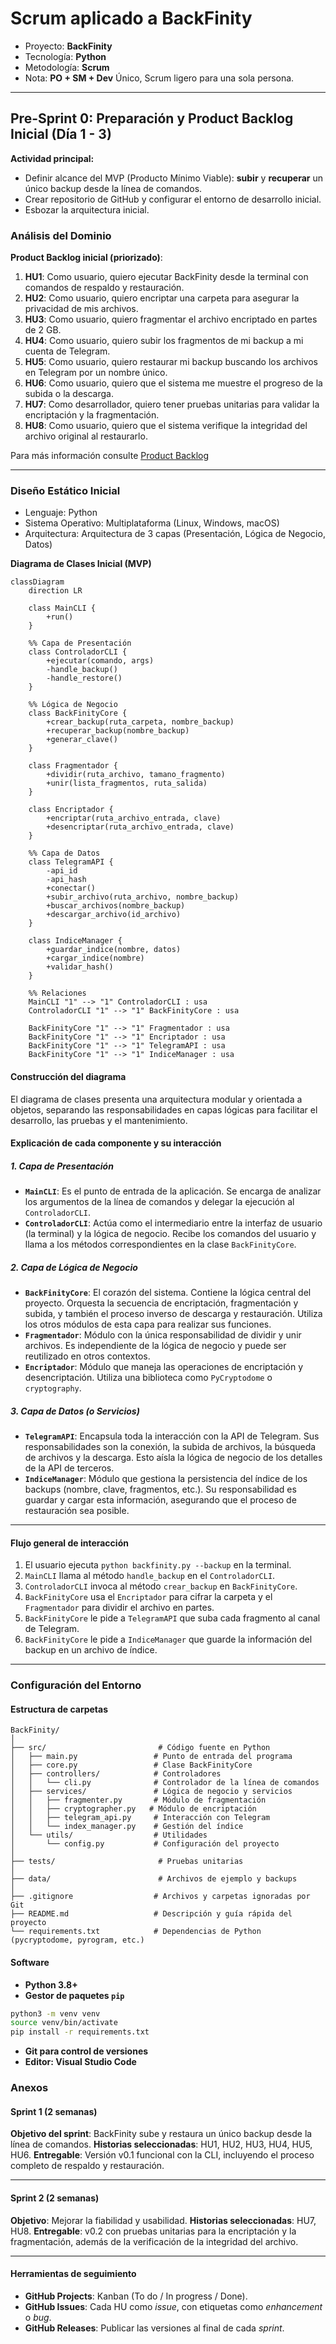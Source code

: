 # **Scrum aplicado a BackFinity** 

  - Proyecto: **BackFinity**
  - Tecnología: **Python**
  - Metodología: **Scrum**
  - Nota: **PO + SM + Dev** Único, Scrum ligero para una sola persona.

-----

## **Pre-Sprint 0: Preparación y Product Backlog Inicial (Día 1 - 3)**

**Actividad principal:**

  * Definir alcance del MVP (Producto Mínimo Viable): **subir** y **recuperar** un único backup desde la línea de comandos.
  * Crear repositorio de GitHub y configurar el entorno de desarrollo inicial.
  * Esbozar la arquitectura inicial.

### Análisis del Dominio

**Product Backlog inicial (priorizado)**:

1.  **HU1**: Como usuario, quiero ejecutar BackFinity desde la terminal con comandos de respaldo y restauración.
2.  **HU2**: Como usuario, quiero encriptar una carpeta para asegurar la privacidad de mis archivos.
3.  **HU3**: Como usuario, quiero fragmentar el archivo encriptado en partes de 2 GB.
4.  **HU4**: Como usuario, quiero subir los fragmentos de mi backup a mi cuenta de Telegram.
5.  **HU5**: Como usuario, quiero restaurar mi backup buscando los archivos en Telegram por un nombre único.
6.  **HU6**: Como usuario, quiero que el sistema me muestre el progreso de la subida o la descarga.
7.  **HU7**: Como desarrollador, quiero tener pruebas unitarias para validar la encriptación y la fragmentación.
8.  **HU8**: Como usuario, quiero que el sistema verifique la integridad del archivo original al restaurarlo.

Para más información consulte [Product Backlog](./product-backlog.md)

-----

### Diseño Estático Inicial

  - Lenguaje: Python
  - Sistema Operativo: Multiplataforma (Linux, Windows, macOS)
  - Arquitectura: Arquitectura de 3 capas (Presentación, Lógica de Negocio, Datos)

**Diagrama de Clases Inicial (MVP)**

```mermaid
classDiagram
    direction LR

    class MainCLI {
        +run()
    }
    
    %% Capa de Presentación
    class ControladorCLI {
        +ejecutar(comando, args)
        -handle_backup()
        -handle_restore()
    }
    
    %% Lógica de Negocio
    class BackFinityCore {
        +crear_backup(ruta_carpeta, nombre_backup)
        +recuperar_backup(nombre_backup)
        +generar_clave()
    }
    
    class Fragmentador {
        +dividir(ruta_archivo, tamano_fragmento)
        +unir(lista_fragmentos, ruta_salida)
    }

    class Encriptador {
        +encriptar(ruta_archivo_entrada, clave)
        +desencriptar(ruta_archivo_entrada, clave)
    }
    
    %% Capa de Datos
    class TelegramAPI {
        -api_id
        -api_hash
        +conectar()
        +subir_archivo(ruta_archivo, nombre_backup)
        +buscar_archivos(nombre_backup)
        +descargar_archivo(id_archivo)
    }

    class IndiceManager {
        +guardar_indice(nombre, datos)
        +cargar_indice(nombre)
        +validar_hash()
    }
    
    %% Relaciones
    MainCLI "1" --> "1" ControladorCLI : usa
    ControladorCLI "1" --> "1" BackFinityCore : usa
    
    BackFinityCore "1" --> "1" Fragmentador : usa
    BackFinityCore "1" --> "1" Encriptador : usa
    BackFinityCore "1" --> "1" TelegramAPI : usa
    BackFinityCore "1" --> "1" IndiceManager : usa
```

#### Construcción del diagrama

El diagrama de clases presenta una arquitectura modular y orientada a objetos, separando las responsabilidades en capas lógicas para facilitar el desarrollo, las pruebas y el mantenimiento.

#### Explicación de cada componente y su interacción

##### 1\. **Capa de Presentación**

  * **`MainCLI`**: Es el punto de entrada de la aplicación. Se encarga de analizar los argumentos de la línea de comandos y delegar la ejecución al `ControladorCLI`.
  * **`ControladorCLI`**: Actúa como el intermediario entre la interfaz de usuario (la terminal) y la lógica de negocio. Recibe los comandos del usuario y llama a los métodos correspondientes en la clase `BackFinityCore`.

##### 2\. **Capa de Lógica de Negocio**

  * **`BackFinityCore`**: El corazón del sistema. Contiene la lógica central del proyecto. Orquesta la secuencia de encriptación, fragmentación y subida, y también el proceso inverso de descarga y restauración. Utiliza los otros módulos de esta capa para realizar sus funciones.
  * **`Fragmentador`**: Módulo con la única responsabilidad de dividir y unir archivos. Es independiente de la lógica de negocio y puede ser reutilizado en otros contextos.
  * **`Encriptador`**: Módulo que maneja las operaciones de encriptación y desencriptación. Utiliza una biblioteca como `PyCryptodome` o `cryptography`.

##### 3\. **Capa de Datos (o Servicios)**

  * **`TelegramAPI`**: Encapsula toda la interacción con la API de Telegram. Sus responsabilidades son la conexión, la subida de archivos, la búsqueda de archivos y la descarga. Esto aísla la lógica de negocio de los detalles de la API de terceros.
  * **`IndiceManager`**: Módulo que gestiona la persistencia del índice de los backups (nombre, clave, fragmentos, etc.). Su responsabilidad es guardar y cargar esta información, asegurando que el proceso de restauración sea posible.

-----

#### Flujo general de interacción

1.  El usuario ejecuta `python backfinity.py --backup` en la terminal.
2.  `MainCLI` llama al método `handle_backup` en el `ControladorCLI`.
3.  `ControladorCLI` invoca al método `crear_backup` en `BackFinityCore`.
4.  `BackFinityCore` usa el `Encriptador` para cifrar la carpeta y el `Fragmentador` para dividir el archivo en partes.
5.  `BackFinityCore` le pide a `TelegramAPI` que suba cada fragmento al canal de Telegram.
6.  `BackFinityCore` le pide a `IndiceManager` que guarde la información del backup en un archivo de índice.

-----

### Configuración del Entorno

#### Estructura de carpetas

```
BackFinity/
│
├── src/                         # Código fuente en Python
│   ├── main.py                 # Punto de entrada del programa
│   ├── core.py                 # Clase BackFinityCore
│   ├── controllers/            # Controladores
│   │   └── cli.py              # Controlador de la línea de comandos
│   ├── services/               # Lógica de negocio y servicios
│   │   ├── fragmenter.py       # Módulo de fragmentación
│   │   ├── cryptographer.py   # Módulo de encriptación
│   │   ├── telegram_api.py     # Interacción con Telegram
│   │   └── index_manager.py    # Gestión del índice
│   └── utils/                  # Utilidades
│       └── config.py           # Configuración del proyecto
│
├── tests/                       # Pruebas unitarias
│
├── data/                        # Archivos de ejemplo y backups
│
├── .gitignore                  # Archivos y carpetas ignoradas por Git
├── README.md                   # Descripción y guía rápida del proyecto
└── requirements.txt            # Dependencias de Python (pycryptodome, pyrogram, etc.)
```

#### Software

  * **Python 3.8+**
  * **Gestor de paquetes `pip`**

<!-- end list -->

```bash
python3 -m venv venv
source venv/bin/activate
pip install -r requirements.txt
```

  * **Git para control de versiones**
  * **Editor: Visual Studio Code**

### Anexos

#### **Sprint 1 (2 semanas)**

**Objetivo del sprint**: BackFinity sube y restaura un único backup desde la línea de comandos.
**Historias seleccionadas**: HU1, HU2, HU3, HU4, HU5, HU6.
**Entregable**: Versión v0.1 funcional con la CLI, incluyendo el proceso completo de respaldo y restauración.

-----

#### **Sprint 2 (2 semanas)**

**Objetivo**: Mejorar la fiabilidad y usabilidad.
**Historias seleccionadas**: HU7, HU8.
**Entregable**: v0.2 con pruebas unitarias para la encriptación y la fragmentación, además de la verificación de la integridad del archivo.

-----

#### **Herramientas de seguimiento**

  * **GitHub Projects**: Kanban (To do / In progress / Done).
  * **GitHub Issues**: Cada HU como *issue*, con etiquetas como *enhancement* o *bug*.
  * **GitHub Releases**: Publicar las versiones al final de cada *sprint*.